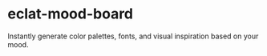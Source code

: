 # eclat-mood-board
Instantly generate color palettes, fonts, and visual inspiration based on your mood.
